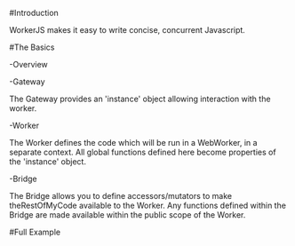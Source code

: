#Introduction

WorkerJS makes it easy to write concise, concurrent Javascript.

#The Basics

-Overview

  <script type="text/javascript" src="WorkerJS.js"></script>
  <script type="text/javascript">
		var theRestOfMyCode;
		
		$WorkerJS({
		  // This is the 'Bridge'
		}, function() { 
		  // This is the 'Worker'
		}, function(instance) {
		  // This is the 'Gateway'
		});
  </script>

-Gateway

The Gateway provides an 'instance' object allowing interaction with the worker.

-Worker

The Worker defines the code which will be run in a WebWorker, in a separate context.
All global functions defined here become properties of the 'instance' object.

-Bridge

The Bridge allows you to define accessors/mutators to make theRestOfMyCode available to the Worker.
Any functions defined within the Bridge are made available within the public scope of the Worker.

#Full Example

  <!doctype html>
  <html>
    <head>
      <script type="text/javascript" src="WorkerJS.js"></script>
      <script type="text/javascript">
        // The goal of this example is to populate this array with a bunch of prime numbers.
        var primes=[];
        var finished = false;
        
        $WorkerJS({ // TLDR; Functions we want to push into the parallel scope.
          // 1. This is the 'Bridge'.
          // 2. Any functions put into this object will be available as globals in the parallel scope.
          // 3. All functions have this.callback which communicates data back into the parallel scope.
          // 4. These functions exist in the normal, expected scope.
          addPrime: function(somePrime) {
            primes.push(somePrime);
          },
          getPrimes: function() {
            this.callback(primes);
          }
        }, function() { // TLDR; Definition of the parallel (worker) scope.
          // 1. This is the 'Worker'.
          // 2. This is the code which runs in parallel, in a totally separate parallel (worker) scope. 
          // 3. Functions defined in the Bridge will be available in this function's global scope.
          // 4. Global functions defined in the Worker will become properties in the Gateway.
          // 5. All functions have this.callback which ferries data back into the main scope.
          // 6. In addition to the functions in the Bridge, there is 'log' and 'warn' to aid debugging.
          function findPrimesBetween(a, b) {
            log("Searching for primes between", a, "and", b);
            
            for (var i=a; i<b; i++) {
              var prime = true;
              for (var j=2; j<i; j++) {
                if ( (i%j) == 0 ) {
                  prime = false;
                  break;
                }
              }
              if (prime) addPrime(i);
            }
            this.callback({ result: "success" });
          };
        }, function(instance) { // TLDR; Interacting with the parallel (worker) scope.
          // 1. This is the 'Gateway'.
          // 2. 'instance' has a property for each function defined in the Worker.
          // 3. Each function defined in the Worker gains an additional callback parameter.
          instance.findPrimesBetween(2, 1000000, function(result) {
            console.log("Primes between 2 and 100:", primes);
            finished = true;
          });
        });
        
        // This demonstrates the parallel nature of this demo.
        var checkProgress = function() {
          console.log("Found", primes.length, "primes");
          if (!finished) setTimeout(checkProgress, 1000);
        };
        checkProgress();
      </script>
    </head>
  </html>


